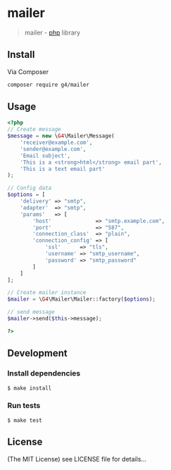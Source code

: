mailer
======

> mailer - [php](http://php.net) library

## Install
Via Composer

```sh
composer require g4/mailer
```

## Usage

```php
<?php 
// Create message
$message = new \G4\Mailer\Message(
    'receiver@example.com',
    'sender@example.com',
    'Email subject',
    'This is a <strong>html</strong> email part',
    'This is a text email part'
);

// Config data
$options = [
    'delivery' => "smtp",
    'adapter'  => "smtp",
    'params'   => [
        'host'              => "smtp.example.com",
        'port'              => "587",
        'connection_class'  => "plain",
        'connection_config' => [
            'ssl'      => "tls",
            'username' => "smtp_username",
            'password' => "smtp_password"
        ]
    ]
];

// Create mailer instance
$mailer = \G4\Mailer\Mailer::factory($options);

// send message
$mailer->send($this->message);

?>
```

## Development

### Install dependencies

    $ make install

### Run tests

    $ make test

## License

(The MIT License)
see LICENSE file for details...
